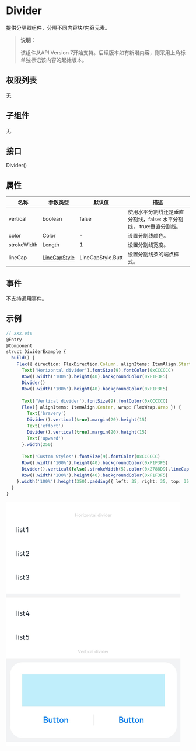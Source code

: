 # Divider

提供分隔器组件，分隔不同内容块/内容元素。

>  **说明：**
>
>  该组件从API Version 7开始支持。后续版本如有新增内容，则采用上角标单独标记该内容的起始版本。

## 权限列表

无

## 子组件

无

## 接口

Divider()

## 属性

| 名称          | 参数类型                                     | 默认值               | 描述                                       |
| ----------- | ---------------------------------------- | ----------------- | ---------------------------------------- |
| vertical    | boolean                                  | false             | 使用水平分割线还是垂直分割线，false:&nbsp;水平分割线，&nbsp;true:垂直分割线。 |
| color       | Color                                    | -                 | 设置分割线颜色。                                 |
| strokeWidth | Length                                   | 1                 | 设置分割线宽度。                                 |
| lineCap     | [LineCapStyle](ts-appendix-enums.md#linecapstyle枚举说明) | LineCapStyle.Butt | 设置分割线条的端点样式。                             |


## 事件

不支持通用事件。

## 示例

```ts
// xxx.ets
@Entry
@Component
struct DividerExample {
  build() {
    Flex({ direction: FlexDirection.Column, alignItems: ItemAlign.Start, justifyContent: FlexAlign.SpaceBetween }) {
      Text('Horizontal divider').fontSize(9).fontColor(0xCCCCCC)
      Row().width('100%').height(40).backgroundColor(0xF1F3F5)
      Divider()
      Row().width('100%').height(40).backgroundColor(0xF1F3F5)

      Text('Vertical divider').fontSize(9).fontColor(0xCCCCCC)
      Flex({ alignItems: ItemAlign.Center, wrap: FlexWrap.Wrap }) {
        Text('bravery')
        Divider().vertical(true).margin(20).height(15)
        Text('effort')
        Divider().vertical(true).margin(20).height(15)
        Text('upward')
      }.width(250)

      Text('Custom Styles').fontSize(9).fontColor(0xCCCCCC)
      Row().width('100%').height(40).backgroundColor(0xF1F3F5)
      Divider().vertical(false).strokeWidth(5).color(0x2788D9).lineCap(LineCapStyle.Round)
      Row().width('100%').height(40).backgroundColor(0xF1F3F5)
    }.width('100%').height(350).padding({ left: 35, right: 35, top: 35 })
  }
}
```

![zh-cn_image_0000001174422926](figures/zh-cn_image_0000001174422926.png)
